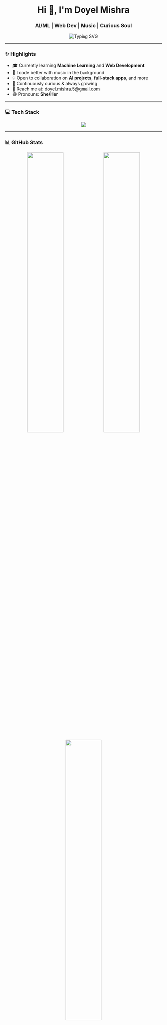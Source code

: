 <h1 align="center">Hi 👋, I'm Doyel Mishra</h1>
<h3 align="center">AI/ML | Web Dev | Music | Curious Soul</h3>

<p align="center">
  <img src="https://readme-typing-svg.herokuapp.com?font=Fira+Code&duration=3000&pause=1000&color=FFB6C1&center=true&width=435&lines=AI+Explorer+%F0%9F%94%96;Web+Dev+Learner+%F0%9F%93%90;Music+Lover+%F0%9F%8E%B6;Always+Learning+%F0%9F%9A%80" alt="Typing SVG" />
</p>

---

### ✨ Highlights
- 🎓 Currently learning **Machine Learning** and **Web Development**
- 🎵 I code better with music in the background
- 💡 Open to collaboration on **AI projects**, **full-stack apps**, and more
- 🌱 Continuously curious & always growing
- 💌 Reach me at: [doyel.mishra.5@gmail.com](mailto:doyel.mishra.5@gmail.com)
- 😄 Pronouns: **She/Her**

---

### 💻 Tech Stack
<p align="center">
  <img src="https://skillicons.dev/icons?i=python,java,html,css,javascript,flask,mysql,git,github" />
</p>

---

### 📊 GitHub Stats

<p align="center">
  <img src="https://github-readme-stats.vercel.app/api?username=DoyelMishra15&show_icons=true&theme=radical&bg_color=30,e6e6fa,ffb6c1&title_color=ff69b4&text_color=000000" width="48%" />
  <img src="https://streak-stats.demolab.com?user=DoyelMishra15&theme=radical&hide_border=false&ring=ff69b4&fire=ff69b4&currStreakNum=ff69b4&background=30,e6e6fa,ffb6c1" width="48%" />
</p>

<p align="center">
  <img src="https://github-readme-stats.vercel.app/api/top-langs/?username=DoyelMishra15&layout=compact&theme=radical&bg_color=30,e6e6fa,ffb6c1&title_color=ff69b4&text_color=000000" width="48%" />
</p>

<p align="center">
  <img src="https://komarev.com/ghpvc/?username=DoyelMishra15&color=ff69b4" alt="profile views" />
  <br/>
  📈 1,030 contributions in the last year
</p>

---

### 🌐 Let's Connect!
<p align="center">
  <a href="https://linkedin.com/in/doyelmishra15" target="_blank"><img src="https://img.shields.io/badge/LinkedIn-%230077B5.svg?&style=for-the-badge&logo=linkedin&logoColor=white" /></a>
  <a href="mailto:doyel.mishra.5@gmail.com"><img src="https://img.shields.io/badge/Email-D14836?style=for-the-badge&logo=gmail&logoColor=white" /></a>
</p>

---
